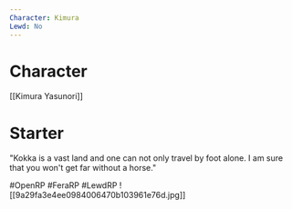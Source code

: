 ```yaml
---
Character: Kimura
Lewd: No
---
```

# Character
[[Kimura Yasunori]]

# Starter
"Kokka is a vast land and one can not only travel by foot alone. I am sure that you won't get far without a horse."  

#OpenRP #FeraRP #LewdRP 
![[9a29fa3e4ee0984006470b103961e76d.jpg]]